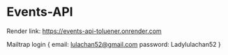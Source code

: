 # Events-API

Render link: https://events-api-toluener.onrender.com

Mailtrap login { email: lulachan52@gmail.com
                password: Ladylulachan52 }
